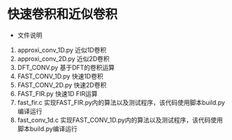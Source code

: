 # 快速卷积和近似卷积
- 文件说明
 1. approxi_conv_1D.py 近似1D卷积
 2. approxi_conv_2D.py 近似2D卷积
 3. DFT_CONV.py 基于DFT的卷积运算
 4. FAST_CONV_1D.py 快速1D卷积
 5. FAST_CONV_2D.py 快速2D卷积
 6. FAST_FIR.py 快速1D FIR运算
 7. fast_fir.c 实现FAST_FIR.py内的算法以及测试程序，该代码使用脚本build.py编译运行
 8. fast_conv_1d.c 实现FAST_CONV_1D.py内的算法以及测试程序，该代码使用脚本build.py编译运行
